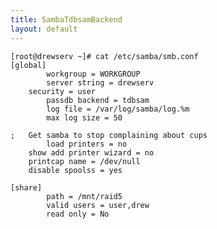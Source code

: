 ```yaml
---
title: SambaTdbsamBackend
layout: default
---
```


    [root@drewserv ~]# cat /etc/samba/smb.conf
    [global]
            workgroup = WORKGROUP
            server string = drewserv
        security = user
            passdb backend = tdbsam
            log file = /var/log/samba/log.%m
            max log size = 50

    ;   Get samba to stop complaining about cups
            load printers = no
        show add printer wizard = no
        printcap name = /dev/null
        disable spoolss = yes

    [share]
            path = /mnt/raid5
            valid users = user,drew
            read only = No
